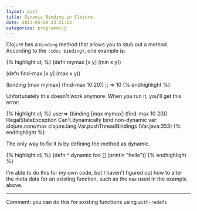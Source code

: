 ```yaml
---
layout: post
title: Dynamic Binding in Clojure
date: 2013-05-28 23:21:13
categories: programming
---
```

Clojure has a `binding` method that allows you to stub out a method.  According
to the `(cdoc binding)`, one example is:

{% highlight clj %}
(defn mymax [x y]
  (min x y))

(defn find-max [x y]
  (max x y))

(binding [max mymax]
  (find-max 10 20))  ;; => 10
{% endhighlight %}

Unfortunately this doesn't work anymore.  When you run it, you'll get this
error:

{% highlight clj %}
user=> (binding [max mymax] (find-max 10 20))
IllegalStateException Can't dynamically bind non-dynamic var: clojure.core/max  clojure.lang.Var.pushThreadBindings (Var.java:353)
{% endhighlight %}

The only way to fix it is by defining the method as dynamic.

{% highlight clj %}
(defn ^:dynamic foo []
  (println "hello"))
{% endhighlight %}

I'm able to do this for my own code, but I haven't figured out how to alter the
meta data for an existing function, such as the `max` used in the example
above. 


-----------
Comment: you can do this for existing functions using `with-redefs`
